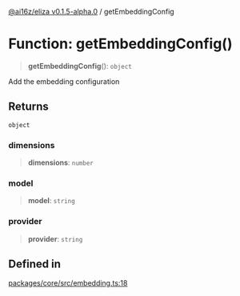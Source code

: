 [@ai16z/eliza v0.1.5-alpha.0](../index.md) / getEmbeddingConfig

# Function: getEmbeddingConfig()

> **getEmbeddingConfig**(): `object`

Add the embedding configuration

## Returns

`object`

### dimensions

> **dimensions**: `number`

### model

> **model**: `string`

### provider

> **provider**: `string`

## Defined in

[packages/core/src/embedding.ts:18](https://github.com/meliksahgurtemel/eliza/blob/main/packages/core/src/embedding.ts#L18)
